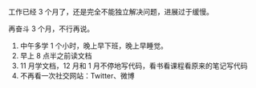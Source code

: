 
工作已经 3 个月了，还是完全不能独立解决问题，进展过于缓慢。  

再奋斗 3 个月，不行再说。  

1. 中午多学 1 个小时，晚上早下班，晚上早睡觉。
2. 早上 8 点半之前读文档  
3. 11 月学文档，12 月和 1 月不停地写代码，看书看课程看原来的笔记写代码    
4. 不再看一次社交网站：Twitter、微博 


